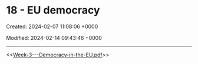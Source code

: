 # 18 - EU democracy

Created: 2024-02-07 11:08:06 +0000

Modified: 2024-02-14 09:43:46 +0000

---

<<[Week-3---Democracy-in-the-EU.pdf](../../media/Week-3---Democracy-in-the-EU.pdf)>>
